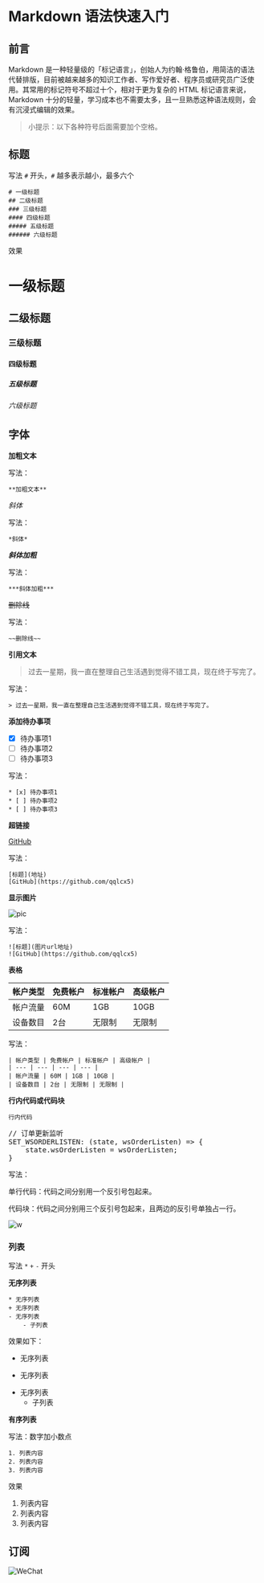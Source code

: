 # Markdown 语法快速入门

## 前言
Markdown 是一种轻量级的「标记语言」，创始人为约翰·格鲁伯，用简洁的语法代替排版，目前被越来越多的知识工作者、写作爱好者、程序员或研究员广泛使用。其常用的标记符号不超过十个，相对于更为复杂的 HTML 标记语言来说，Markdown 十分的轻量，学习成本也不需要太多，且一旦熟悉这种语法规则，会有沉浸式编辑的效果。

> 小提示：以下各种符号后面需要加个空格。

## 标题

写法 `#` 开头，`#` 越多表示越小，最多六个

```
# 一级标题
## 二级标题
### 三级标题
#### 四级标题
##### 五级标题
###### 六级标题
```

效果

# 一级标题
## 二级标题
### 三级标题
#### 四级标题
##### 五级标题
###### 六级标题

## 字体

**加粗文本**

写法：
```
**加粗文本**
```

*斜体*

写法：
```
*斜体*
```

***斜体加粗***

写法：
```
***斜体加粗***
```

~~删除线~~

写法：
```
~~删除线~~
```
**引用文本**

> 过去一星期，我一直在整理自己生活遇到觉得不错工具，现在终于写完了。

写法：
```
> 过去一星期，我一直在整理自己生活遇到觉得不错工具，现在终于写完了。
```

**添加待办事项**

* [x] 待办事项1
* [ ] 待办事项2
* [ ] 待办事项3

写法：

```
* [x] 待办事项1
* [ ] 待办事项2
* [ ] 待办事项3
```

**超链接**

[GitHub](https://github.com/qqlcx5)

写法：

```
[标题](地址)
[GitHub](https://github.com/qqlcx5)
```

**显示图片**

![pic](https://i.loli.net/2020/03/31/AZu2TpV8nRMOd6w.png)

写法：

```
![标题](图片url地址)
![GitHub](https://github.com/qqlcx5)
```

**表格**

| 帐户类型 | 免费帐户 | 标准帐户 | 高级帐户 |
| --- | --- | --- | --- |
| 帐户流量 | 60M | 1GB | 10GB |
| 设备数目 | 2台 | 无限制 | 无限制 |

写法：

```
| 帐户类型 | 免费帐户 | 标准帐户 | 高级帐户 |
| --- | --- | --- | --- |
| 帐户流量 | 60M | 1GB | 10GB |
| 设备数目 | 2台 | 无限制 | 无限制 |
```

**行内代码或代码块**

<code>行内代码</code>
<pre>
// 订单更新监听
SET_WSORDERLISTEN: (state, wsOrderListen) => {
    state.wsOrderListen = wsOrderListen;
}</pre>

写法：

单行代码：代码之间分别用一个反引号包起来。

代码块：代码之间分别用三个反引号包起来，且两边的反引号单独占一行。

![w](https://i.loli.net/2020/07/25/CuAxygr5QbEmiOY.jpg)



### 列表
写法 `*` `+` `-` 开头

**无序列表**

```
* 无序列表
+ 无序列表
- 无序列表
    - 子列表
```

效果如下：

* 无序列表
+ 无序列表
- 无序列表
    - 子列表

**有序列表**

写法：数字加小数点
```
1. 列表内容
2. 列表内容
3. 列表内容
```
效果

1. 列表内容
2. 列表内容
3. 列表内容

## 订阅

![WeChat](https://cdn.jsdelivr.net/gh/qqlcx5/figure-bed@1.1/img/WeChat.png)